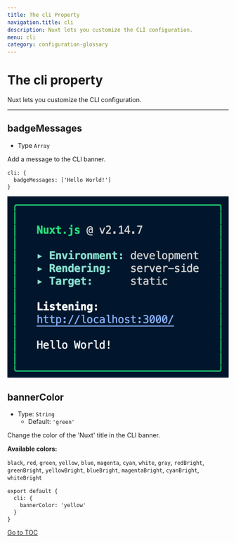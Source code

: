 ```yaml
---
title: The cli Property
navigation.title: cli
description: Nuxt lets you customize the CLI configuration.
menu: cli
category: configuration-glossary
---
```

# The cli property

Nuxt lets you customize the CLI configuration.

---

## badgeMessages

- Type `Array`

Add a message to the CLI banner.

```js{}[nuxt.config.js]
cli: {
  badgeMessages: ['Hello World!']
}
```

![](../../../../static/img/docs/cli-badge.png)

## bannerColor

- Type: `String`
  - Default: `'green'`

Change the color of the 'Nuxt' title in the CLI banner.

**Available colors:**

`black`, `red`, `green`, `yellow`, `blue`, `magenta`, `cyan`, `white`, `gray`, `redBright`, `greenBright`, `yellowBright`, `blueBright`, `magentaBright`, `cyanBright`, `whiteBright`

```js{}[nuxt.config.js]
export default {
  cli: {
    bannerColor: 'yellow'
  }
}
```
<span style='float: footnote;'><a href="../../../../index.html#toc">Go to TOC</a></span>
